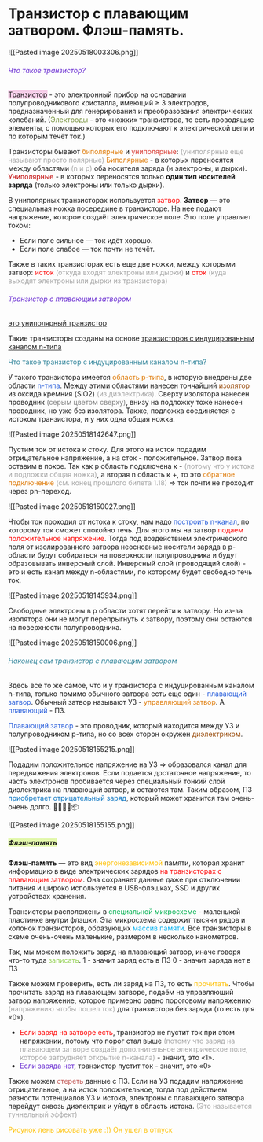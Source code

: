 # Транзистор с плавающим затвором. Флэш-память.
![[Pasted image 20250518003306.png]]

###### <font color="#6425d0">Что такое транзистор?</font>
<span style="background:rgba(240, 167, 216, 0.55)">Транзистор</span>  - это электронный прибор на основании полупроводникового кристалла, имеющий ≥ 3 электродов, предназначенный для генерирования и преобразования электрических колебаний.
(<font color="#76923c">Электроды</font> - это «ножки» транзистора, то есть проводящие элементы, с помощью которых его подключают к электрической цепи и по которым течёт ток.)

Транзисторы бывают <font color="#de7802">биполярные </font>и <font color="#d83931">униполярные</font>: <font color="#a5a5a5">(униполярные еще называют просто полярные)</font>
<font color="#de7802">Биполярные</font> - в которых переносятся между областями <font color="#a5a5a5">(n и p)</font> оба носителя заряда (и электроны, и дырки). 
<font color="#c00000">Униполярные </font>- в которых переносятся только **один тип носителей заряда** (только электроны или только дырки).

В униполярных транзисторах используется <font color="#ff0000">затвор</font>. 
**Затвор** — это специальная ножка посередине в транзисторе. На нее подают напряжение, которое создаёт электрическое поле. Это поле управляет током:
- Если поле сильное — ток идёт хорошо.
- Если поле слабое — ток почти не течёт.

Также в таких транзисторах есть еще две ножки, между которыми затвор: 
<font color="#ff0000">исток</font> <font color="#a5a5a5">(откуда входят электроны или дырки)</font> 
и <font color="#ff0000">сток</font> <font color="#a5a5a5">(куда выходят электроны или дырки из транзистора)</font>


###### <font color="#6425d0">Транзистор с плавающим затвором</font>
<u> это униполярный транзистор</u>

Такие транзисторы созданы на основе <u>транзисторов с индуцированным каналом n-типа</u>

<font color="#31859b">Что такое транзистор с индуцированным каналом n-типа?</font>

У такого транзистора имеется <font color="#de7802">область p-типа</font>, в которую внедрены две области <font color="#245bdb">n-типа</font>. Между этими областями нанесен тончайший <font color="#974806">изолятор </font>из оксида кремния (SiO2) <font color="#a5a5a5">(из диэлектрика)</font>.
Сверху изолятора нанесен проводник <font color="#7f7f7f">(серым цветом сверху)</font>, внизу на подложку тоже нанесен проводник, но уже без изолятора. 
Также, подложка соединяется с истоком транзистора, и у них одна общая ножка.

![[Pasted image 20250518142647.png]]

Пустим ток от истока к стоку. Для этого на исток подадим отрицательное напряжение, а на сток - положительное. Затвор пока оставим в покое.
Так как p область подключена к - <font color="#a5a5a5">(потому что у истока и подложки общая ножка)</font>, а вторая n область к +, то это <font color="#de7802">обратное подключение </font><font color="#a5a5a5">(см. конец прошлого билета 1.18) </font>=> ток почти не проходит через pn-переход.

![[Pasted image 20250518150027.png]]

Чтобы ток проходил от истока к стоку, нам надо <font color="#245bdb">построить n-канал</font>, по которому ток сможет спокойно течь. Для этого мы на затвор <font color="#ff0000">подаем положительное напряжение</font>.
Тогда под воздействием электрического поля от изолированного затвора неосновные носители заряда в p-области будут собираться на поверхности полупроводника и будут образовывать инверсный слой. Инверсный слой (проводящий слой) - это и есть канал между n-областями, по которому будет свободно течь ток.

![[Pasted image 20250518145934.png]]

Свободные электроны в p области хотят перейти к затвору. Но из-за изолятора они не могут перепрыгнуть к затвору, поэтому они остаются на поверхности полупроводника.

![[Pasted image 20250518150006.png]]


###### <font color="#31859b">Наконец сам транзистор с плавающим затвором</font>

Здесь все то же самое, что и у транзистора с индуцированным каналом n-типа, 
только помимо обычного затвора есть еще один - <font color="#245bdb">плавающий затвор</font>.
Обычный затвор называют УЗ - <font color="#de7802">управляющий затвор</font>. А <font color="#245bdb">плавающий</font> - ПЗ.

<font color="#245bdb">Плавающий затвор</font> - это проводник, который находится между УЗ и полупроводником p-типа, но со всех сторон окружен <font color="#974806">диэлектриком</font>.


![[Pasted image 20250518155215.png]]

Подадим положительное напряжение на УЗ => образовался канал для передвижения электронов.
Если подается достаточное напряжение, то часть электронов пробивается через специальный тонкий слой диэлектрика на плавающий затвор, и остаются там. 
Таким образом, ПЗ <font color="#0070c0">приобретает отрицательный заряд</font>, который может хранится там очень-очень долго. 🏊‍♂️🔋➖📦

![[Pasted image 20250518155155.png]]



##### <span style="background:rgba(205, 244, 105, 0.55)">Флэш-память </span>

**Флэш-память** — это вид <font color="#ffc000">энергонезависимой </font>памяти, которая хранит информацию в виде электрических зарядов <font color="#ff0000">на транзисторах с плавающим затвором</font>. Она сохраняет данные даже при отключении питания и широко используется в USB-флэшках, SSD и других устройствах хранения.

Транзисторы расположены в <font color="#00b050">специальной микросхеме</font> - маленькой пластинке внутри флэшки. Эта микросхема содержит тысячи рядов и колонок транзисторов, образующих <font color="#00b0f0">массив памяти</font>.
Все транзисторы в схеме очень-очень маленькие, размером в несколько нанометров.


Так, мы можем положить заряд на плавающий затвор, иначе говоря что-то туда <font color="#92d050">записать</font>.
1 - значит заряд есть в ПЗ
0 - значит заряда нет в ПЗ


Также можем проверить, есть ли заряд на ПЗ, то есть <font color="#ffc000">прочитать</font>.
Чтобы прочитать заряд на плавающем затворе, подаём на управляющий затвор напряжение, которое примерно равно пороговому напряжению <font color="#a5a5a5">(напряжению чтобы пошел ток) </font>для транзистора без заряда (то есть для «0»).
- <font color="#ff0000">Если заряд на затворе есть</font>, транзистор не пустит ток при этом напряжении, потому что порог стал выше <font color="#a5a5a5">(потому что заряд на плавающем затворе создаёт дополнительное электрическое поле, которое затрудняет открытие n-канала) </font>- значит, это «1».
- <font color="#6425d0">Если заряда нет</font>, транзистор пустит ток - значит, это «0»

Также можем<font color="#c0504d"> стереть</font> данные с ПЗ.
Если на УЗ подадим напряжение отрицательное, а на исток положительное, тогда под действием разности потенциалов УЗ и истока, электроны с плавающего затвора перейдут сквозь диэлектрик и уйдут в область истока. <font color="#a5a5a5">(Это называется туннельный эффект)</font>

<font color="#ffc000">Рисунок лень рисовать уже :)) Он ушел в отпуск</font>

